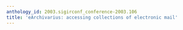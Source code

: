 ```yaml
---
anthology_id: 2003.sigirconf_conference-2003.106
title: 'eArchivarius: accessing collections of electronic mail'
---
```

